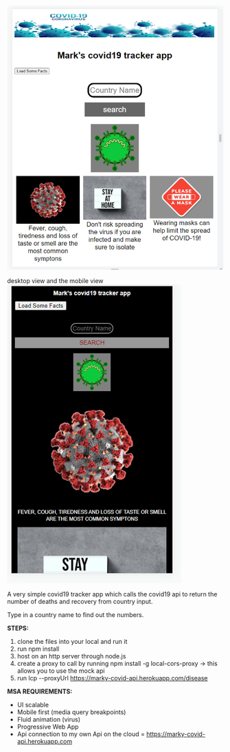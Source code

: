 ![screen1](screen1.PNG)


desktop view
and the mobile view
![screen2](screen2.PNG)

A very simple covid19 tracker app which calls the covid19 api to return the number of deaths and recovery from country input.

Type in a country name to find out the numbers.

**STEPS:**
1. clone the files into your local and run it
2. run npm install
3. host on an http server through node.js
4. create a proxy to call by running npm install -g local-cors-proxy
-> this allows you to use the mock api 
5. run lcp --proxyUrl https://marky-covid-api.herokuapp.com/disease

**MSA REQUIREMENTS:**
* UI scalable
* Mobile first (media query breakpoints)
* Fluid animation (virus)
* Progressive Web App
* Api connection to my own Api on the cloud = https://marky-covid-api.herokuapp.com
